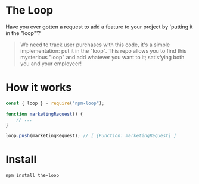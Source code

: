 # The Loop
Have you ever gotten a request to add a feature to your project by 'putting it in the "loop"'?
> We need to track user purchases with this code, it's a simple implementation: put it in the "loop".
This repo allows you to find this mysterious "loop" and add whatever you want to it; satisfying both you and your employeer!

# How it works
```javascript
const { loop } = require("npm-loop");

function marketingRequest() {
    // ...
}

loop.push(marketingRequest); // [ [Function: marketingRequest] ]
```

# Install
```
npm install the-loop
```